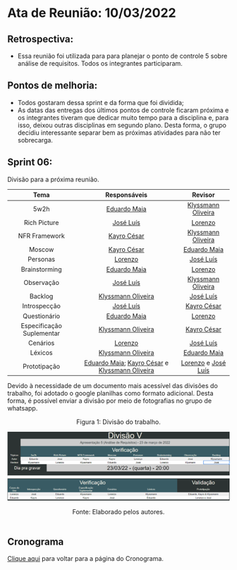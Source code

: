 # Ata de Reunião: 10/03/2022

## Retrospectiva:
- Essa reunião foi utilizada para para planejar o ponto de controle 5 sobre análise de requisitos. Todos os integrantes participaram.

## Pontos de melhoria:
- Todos gostaram dessa sprint e da forma que foi dividida;
- As datas das entregas dos últimos pontos de controle ficaram próxima e os integrantes tiveram que dedicar muito tempo para a disciplina e, para isso, deixou outras disciplinas em segundo plano. Desta forma, o grupo decidiu interessante separar bem as próximas atividades para não ter sobrecarga.

## Sprint 06:
Divisão para a próxima reunião.

| Tema | Responsáveis | Revisor |
| :-: | :-: | :-: |
| 5w2h |  [Eduardo Maia][eduardo-github] |  [Klyssmann Oliveira][klyssmann-github] |
| Rich Picture |  [José Luís][jose-github] |  [Lorenzo][lorenzo-github] |
| NFR Framework |  [Kayro César][kayro-github] |  [Klyssmann Oliveira][klyssmann-github] |
| Moscow |  [Kayro César][kayro-github] |  [Eduardo Maia][eduardo-github] |
| Personas |  [Lorenzo][lorenzo-github] |  [José Luís][jose-github]|
| Brainstorming |  [Eduardo Maia][eduardo-github] |  [Lorenzo][lorenzo-github]|
| Observação |  [José Luís][jose-github] |  [Klyssmann Oliveira][klyssmann-github] |
| Backlog |  [Klyssmann Oliveira][klyssmann-github] | [José Luís][jose-github] |
| Introspecção | [José Luís][jose-github]  |  [Kayro César][kayro-github] |
| Questionário | [Eduardo Maia][eduardo-github]  |  [Lorenzo][lorenzo-github] |
| Especificação Suplementar | [Klyssmann Oliveira][klyssmann-github] |  [Kayro César][kayro-github]   |
| Cenários | [Lorenzo][lorenzo-github]  | [José Luís][jose-github]  |
| Léxicos |  [Klyssmann Oliveira][klyssmann-github] |  [Eduardo Maia][eduardo-github]  |
| Prototipação |  [Eduardo Maia][eduardo-github]; [Kayro César][kayro-github] e  [Klyssmann Oliveira][klyssmann-github] |  [Lorenzo][lorenzo-github] e  [José Luís][jose-github] |

[eduardo-github]:https://github.com/eduardomr
[klyssmann-github]:https://github.com/klyssmannoliveira
[jose-github]:https://github.com/joseluis-rt
[augusto-github]:https://github.com/augustocrmg
[lorenzo-github]:https://github.com/lorenzo7377
[kayro-github]:https://github.com/kayrocesar


Devido à necessidade de um documento mais acessível das divisões do trabalho, foi adotado o google planilhas como formato adicional. Desta forma, é possível enviar a divisão por meio de fotografias no grupo de whatsapp.



<center>
<figcaption>Figura 1: Divisão do trabalho.</figcaption>
<p align = "center"><img src="https://raw.githubusercontent.com/Requisitos-de-Software/2021.2-PontoFacil/master/docs/assets/imagens/divisaoV.png"</p><br>
<figcaption>Fonte: Elaborado pelos autores.</figcaption>


</center>

<br>


## Cronograma
[Clique aqui](https://requisitos-de-software.github.io/2021.2-PontoFacil/planejamento/cronograma/) para voltar para a página do Cronograma.